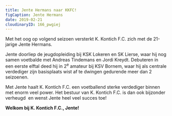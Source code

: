 ```yaml
---
title: Jente Hermans naar KKFC!
figCaption: Jente Hermans
date: 2019-02-21
cloudinaryID: 166_pwgiej
---
```

<p>Met het oog op volgend seizoen versterkt K. Kontich F.C. zich met de 21-jarige Jente Hermans.</p>
<p>Jente doorliep de jeugdopleiding bij KSK Lokeren en SK Lierse, waar hij nog samen voetbalde met Andreas Tindemans en Jordi Kreydt. Debuteren in een eerste elftal deed hij in 2<sup>e</sup> amateur bij KSV Bornem, waar hij als centrale verdediger zijn basisplaats wist af te dwingen gedurende meer dan 2 seizoenen.</p>
<p>Met Jente haalt K. Kontich F.C. een voetballend sterke verdediger binnen met enorm veel power. Het bestuur van K. Kontich F.C. is dan ook bijzonder verheugd &nbsp;en wenst Jente heel veel succes toe!</p>
<p><strong>Welkom bij K. Kontich F.C., Jente!</strong></p>